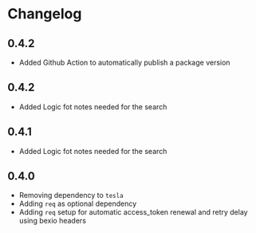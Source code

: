 # Changelog

## 0.4.2

* Added Github Action to automatically publish a package version

## 0.4.2

* Added Logic fot notes needed for the search

## 0.4.1

* Added Logic fot notes needed for the search

## 0.4.0

* Removing dependency to `tesla`
* Adding `req` as optional dependency
* Adding `req` setup for automatic access_token renewal and retry delay using bexio headers
